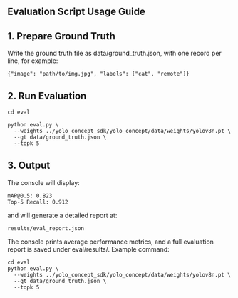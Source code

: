 ## Evaluation Script Usage Guide

## 1. Prepare Ground Truth

Write the ground truth file as data/ground_truth.json, with one record per line, for example:
```
{"image": "path/to/img.jpg", "labels": ["cat", "remote"]}
```

## 2. Run Evaluation

```
cd eval

python eval.py \
  --weights ../yolo_concept_sdk/yolo_concept/data/weights/yolov8n.pt \
  --gt data/ground_truth.json \
  --topk 5
```

## 3. Output

The console will display:
```
mAP@0.5: 0.823
Top-5 Recall: 0.912
```

and will generate a detailed report at:
```
results/eval_report.json
```

The console prints average performance metrics, and a full evaluation report is saved under eval/results/.
Example command:
```
cd eval
python eval.py \
  --weights ../yolo_concept_sdk/yolo_concept/data/weights/yolov8n.pt \
  --gt data/ground_truth.json \
  --topk 5
```


